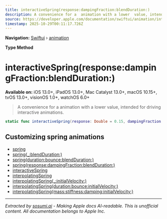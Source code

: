```yaml
---
title: interactiveSpring(response:dampingFraction:blendDuration:)
description: A convenience for a  animation with a lower  value, intended for driving interactive animations.
source: https://developer.apple.com/documentation/swiftui/animation/interactivespring(response:dampingfraction:blendduration:)
timestamp: 2025-10-29T00:11:17.726Z
---
```


**Navigation:** [Swiftui](/documentation/swiftui) › [animation](/documentation/swiftui/animation)

**Type Method**

# interactiveSpring(response:dampingFraction:blendDuration:)

**Available on:** iOS 13.0+, iPadOS 13.0+, Mac Catalyst 13.0+, macOS 10.15+, tvOS 13.0+, visionOS 1.0+, watchOS 6.0+

> A convenience for a  animation with a lower  value, intended for driving interactive animations.

```swift
static func interactiveSpring(response: Double = 0.15, dampingFraction: Double = 0.86, blendDuration: TimeInterval = 0.25) -> Animation
```

## Customizing spring animations

- [spring](/documentation/swiftui/animation/spring)
- [spring(_:blendDuration:)](/documentation/swiftui/animation/spring(_:blendduration:))
- [spring(duration:bounce:blendDuration:)](/documentation/swiftui/animation/spring(duration:bounce:blendduration:))
- [spring(response:dampingFraction:blendDuration:)](/documentation/swiftui/animation/spring(response:dampingfraction:blendduration:))
- [interactiveSpring](/documentation/swiftui/animation/interactivespring)
- [interpolatingSpring](/documentation/swiftui/animation/interpolatingspring)
- [interpolatingSpring(_:initialVelocity:)](/documentation/swiftui/animation/interpolatingspring(_:initialvelocity:))
- [interpolatingSpring(duration:bounce:initialVelocity:)](/documentation/swiftui/animation/interpolatingspring(duration:bounce:initialvelocity:))
- [interpolatingSpring(mass:stiffness:damping:initialVelocity:)](/documentation/swiftui/animation/interpolatingspring(mass:stiffness:damping:initialvelocity:))

---

*Extracted by [sosumi.ai](https://sosumi.ai) - Making Apple docs AI-readable.*
*This is unofficial content. All documentation belongs to Apple Inc.*
